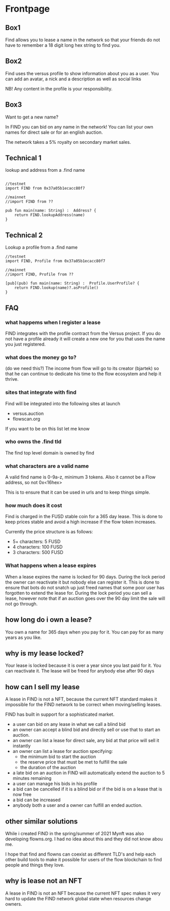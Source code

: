 # Frontpage


## Box1

Find allows you to lease a name in the network so that your friends do not have to remember a 18 digit long hex string to find you.


## Box2
Find uses the versus profile to show information about you as a user. You can add an avatar, a nick and a description as well as social links

NB! Any content in the profile is your responsibility. 

## Box3

Want to get a new name?

In FIND you can bid on any name in the network! You can list your own names for direct sale or for an english auction. 

The network takes a 5% royalty on secondary market sales. 


## Technical 1
lookup and address from a .find name
```

//testnet
import FIND from 0x37a05b1ecacc80f7

//mainnet
//import FIND from ??

pub fun main(name: String) :  Address? {
    return FIND.lookupAddress(name)
}
```

## Technical 2
Lookup a profile from a .find name
```
//testnet
import FIND, Profile from 0x37a05b1ecacc80f7

//mainnet
//import FIND, Profile from ??

[pub](pub) fun main(name: String) :  Profile.UserProfile? {
    return FIND.lookup(name)?.asProfile()
}
```

## FAQ


### what happems when I register a lease
FIND integrates with the profile contract from the Versus project. If you do not have a profile already it will create a new one for you that uses the name you just registered. 


###  what does the money go to?
(do we need this?)
The income from flow will go to its creator (bjartek) so that he can continue to dedicate his time to the flow ecosystem and help it thrive.

### sites that integrate with find 
Find will be integrated into the following sites at launch
 - versus.auction
 - flowscan.org

If you want to be on this list let me know

###  who owns the .find tld
The find top level domain is owned by find 

### what characters are a valid name
A valid find name is 0-9a-z, minimum 3 tokens. Also it cannot be a Flow address, so not 0x<16hex>

This is to ensure that it can be used in urls and to keep things simple.

### how much does it cost
Find is charged in the FUSD stable coin for a 365 day lease. This is done to keep prices stable and avoid a high increase if the flow token increases. 

Currently the price structure is as follows:
 - 5+ characters: 5 FUSD
 - 4 characters: 100 FUSD
 - 3 characters: 500 FUSD
 
 
### What happens when a lease expires
When a lease expires the name is locked for 90 days. 
During the lock period the owner can reactivate it but nobody else can register it. 
This is done to ensure that bots do not snatch up just freed names that some poor user has forgotten to extend the lease for.
During the lock period you can sell a lease, however note that if an auction goes over the 90 day limit the sale will not go through.

## how long do i own a lease?
You own a name for 365 days when you pay for it. You can pay for as many years as you like.

## why is my lease locked?
Your lease is locked because it is over a year since you last paid for it. You can reactivate it. The lease will be freed for anybody else after 90 days

## how can I sell my lease
A lease in FIND is not a NFT, because the current NFT standard makes it impossible for the FIND network to be correct when moving/selling leases. 

FIND has built in support for a sophisticated market. 
 - a user can bid on any lease in what we call a blind bid
 - an owner can accept a blind bid and directly sell or use that to start an auction.
 - an owner can list a lease for direct sale, any bid at that price will sell it instantly
 - an owner can list a lease for auction specifying: 
   - the minimum bid to start the auction
   - the reserve price that must be met to fulfill the sale
   - the duration of the auction
 - a late bid on an auction in FIND will automatically extend the auction to 5 minutes remaining
 - a user can manage his bids in his profile
  - a bid can be cancelled if it is a blind bid or if the bid is on a lease that is now free 
  - a bid can be increased
 - anybody both a user and a owner can fulfill an ended auction. 

## other similar solutions
While i created FIND in the spring/summer of 2021 Mynft was also developing flowns.org. I had no idea about this and they did not know abou me. 

I hope that find and flowns can coexist as different TLD's and help each other build tools to make it possible for users of the flow blockchain to find people and things they love. 

## why is lease not an NFT
A lease in FIND is not an NFT because the current NFT spec makes it very hard to update the FIND network global state when resources change owners. 

